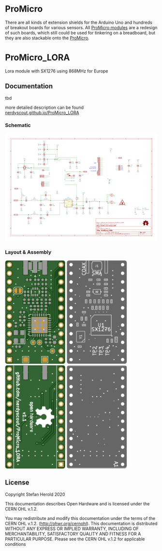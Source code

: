 # ProMicro
There are all kinds of extension shields for the Arduino Uno and hundreds of breakout boards for various sensors. All [ProMicro modules](https://github.com/nerdyscout?tab=repositories&q=ProMicro) are a redesign of such boards, which still could be used for tinkering on a breadboard, but they are also stackable onto the [ProMicro](https://github.com/sparkfun/Pro_Micro).

# ProMicro_LORA
Lora module with SX1276 using 868MHz for Europe

## Documentation
tbd

more detailed description can be found [nerdyscout.github.io/ProMicro_LORA](https://nerdyscout.github.io/ProMicro_LORA)

### Schematic
[![ProMicro_LORA_schematic](docs/ProMicro_LORA_schematic.svg)](docs/ProMicro_LORA_schematic.pdf)

### Layout & Assembly
<img src="docs/img/ProMicro_LORA_layout_top.svg" width="200" alt="ProMicro_LORA_layout_top"> <img src="docs/img/ProMicro_LORA_assembly_top.svg" width="200" alt="ProMicro_LORA_assembly_top"> <img src="docs/img/ProMicro_LORA_layout_bottom.svg" width="200" alt="ProMicro_LORA_layout_bottom"> <img src="docs/img/ProMicro_LORA_assembly_bottom.svg" width="200" alt="ProMicro_LORA_assembly_bottom">

## License
Copyright Stefan Herold 2020

This documentation describes Open Hardware and is licensed under the CERN OHL v.1.2.

You may redistribute and modify this documentation under the terms of the CERN OHL v.1.2. (http://ohwr.org/cernohl). This documentation is distributed WITHOUT ANY EXPRESS OR IMPLIED WARRANTY, INCLUDING OF MERCHANTABILITY, SATISFACTORY QUALITY AND FITNESS FOR A PARTICULAR PURPOSE. Please see the CERN OHL v.1.2 for applicable conditions
